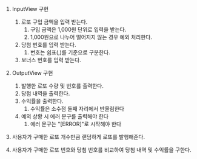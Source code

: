1. InputView 구현
   1. 로또 구입 금액을 입력 받는다.
      1. 구입 금액은 1,000원 단위로 입력을 받는다.
      2. 1,000원으로 나누어 떨어지지 않는 경우 예외 처리한다.
   2. 당첨 번호를 입력 받는다.
      1. 번호는 쉼표(,)를 기준으로 구분한다.
   3. 보너스 번호를 입력 받는다.

2. OutputView 구현
   1. 발행한 로또 수량 및 번호를 출력한다.
   2. 당첨 내역을 출력한다.
   3. 수익률을 출력한다.
      1. 수익률은 소수점 둘째 자리에서 반올림한다
   4. 예외 상황 시 에러 문구를 출력해야 한다
      1. 에러 문구는 "[ERROR]"로 시작해야 한다

3. 사용자가 구매한 로또 개수만큼 랜덤하게 로또를 발행해준다.

4. 사용자가 구매한 로또 번호와 당첨 번호를 비교하여 당첨 내역 및 수익률을 구한다.